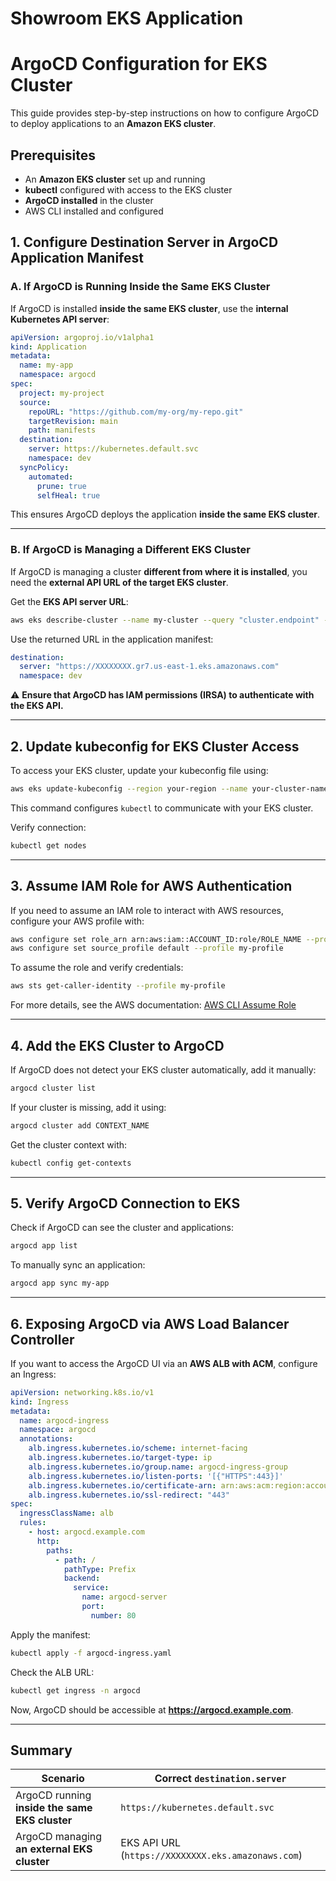 # Showroom EKS Application

# ArgoCD Configuration for EKS Cluster

This guide provides step-by-step instructions on how to configure ArgoCD to deploy applications to an **Amazon EKS cluster**.

## Prerequisites

- An **Amazon EKS cluster** set up and running
- **kubectl** configured with access to the EKS cluster
- **ArgoCD installed** in the cluster
- AWS CLI installed and configured

## 1. Configure Destination Server in ArgoCD Application Manifest

### **A. If ArgoCD is Running Inside the Same EKS Cluster**

If ArgoCD is installed **inside the same EKS cluster**, use the **internal Kubernetes API server**:

```yaml
apiVersion: argoproj.io/v1alpha1
kind: Application
metadata:
  name: my-app
  namespace: argocd
spec:
  project: my-project
  source:
    repoURL: "https://github.com/my-org/my-repo.git"
    targetRevision: main
    path: manifests
  destination:
    server: https://kubernetes.default.svc
    namespace: dev
  syncPolicy:
    automated:
      prune: true
      selfHeal: true
```

This ensures ArgoCD deploys the application **inside the same EKS cluster**.

---

### **B. If ArgoCD is Managing a Different EKS Cluster**

If ArgoCD is managing a cluster **different from where it is installed**, you need the **external API URL of the target EKS cluster**.

Get the **EKS API server URL**:

```sh
aws eks describe-cluster --name my-cluster --query "cluster.endpoint" --output text
```

Use the returned URL in the application manifest:

```yaml
destination:
  server: "https://XXXXXXXX.gr7.us-east-1.eks.amazonaws.com"
  namespace: dev
```

⚠️ **Ensure that ArgoCD has IAM permissions (IRSA) to authenticate with the EKS API.**

---

## 2. Update kubeconfig for EKS Cluster Access

To access your EKS cluster, update your kubeconfig file using:

```sh
aws eks update-kubeconfig --region your-region --name your-cluster-name
```

This command configures `kubectl` to communicate with your EKS cluster.

Verify connection:

```sh
kubectl get nodes
```

---

## 3. Assume IAM Role for AWS Authentication

If you need to assume an IAM role to interact with AWS resources, configure your AWS profile with:

```sh
aws configure set role_arn arn:aws:iam::ACCOUNT_ID:role/ROLE_NAME --profile my-profile
aws configure set source_profile default --profile my-profile
```

To assume the role and verify credentials:

```sh
aws sts get-caller-identity --profile my-profile
```

For more details, see the AWS documentation: [AWS CLI Assume Role](https://docs.aws.amazon.com/cli/v1/userguide/cli-configure-role.html)

---

## 4. Add the EKS Cluster to ArgoCD

If ArgoCD does not detect your EKS cluster automatically, add it manually:

```sh
argocd cluster list
```

If your cluster is missing, add it using:

```sh
argocd cluster add CONTEXT_NAME
```

Get the cluster context with:

```sh
kubectl config get-contexts
```

---

## 5. Verify ArgoCD Connection to EKS

Check if ArgoCD can see the cluster and applications:

```sh
argocd app list
```

To manually sync an application:

```sh
argocd app sync my-app
```

---

## 6. Exposing ArgoCD via AWS Load Balancer Controller

If you want to access the ArgoCD UI via an **AWS ALB with ACM**, configure an Ingress:

```yaml
apiVersion: networking.k8s.io/v1
kind: Ingress
metadata:
  name: argocd-ingress
  namespace: argocd
  annotations:
    alb.ingress.kubernetes.io/scheme: internet-facing
    alb.ingress.kubernetes.io/target-type: ip
    alb.ingress.kubernetes.io/group.name: argocd-ingress-group
    alb.ingress.kubernetes.io/listen-ports: '[{"HTTPS":443}]'
    alb.ingress.kubernetes.io/certificate-arn: arn:aws:acm:region:account-id:certificate/cert-id
    alb.ingress.kubernetes.io/ssl-redirect: "443"
spec:
  ingressClassName: alb
  rules:
    - host: argocd.example.com
      http:
        paths:
          - path: /
            pathType: Prefix
            backend:
              service:
                name: argocd-server
                port:
                  number: 80
```

Apply the manifest:

```sh
kubectl apply -f argocd-ingress.yaml
```

Check the ALB URL:

```sh
kubectl get ingress -n argocd
```

Now, ArgoCD should be accessible at **https://argocd.example.com**.

---

## Summary

| Scenario                                       | Correct `destination.server`                       |
| ---------------------------------------------- | -------------------------------------------------- |
| ArgoCD running **inside the same EKS cluster** | `https://kubernetes.default.svc`                   |
| ArgoCD managing **an external EKS cluster**    | EKS API URL (`https://XXXXXXXX.eks.amazonaws.com`) |
